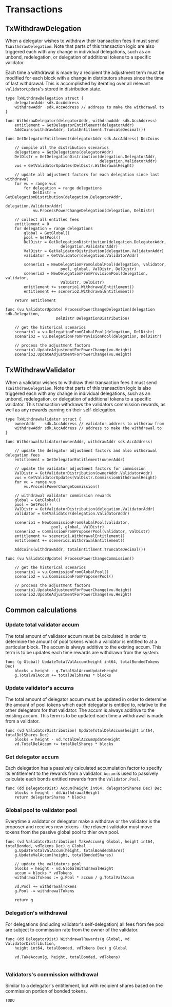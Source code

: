 # Transactions

## TxWithdrawDelegation

When a delegator wishes to withdraw their transaction fees it must send
`TxWithdrawDelegation`. Note that parts of this transaction logic are also
triggered each with any change in individual delegations, such as an unbond,
redelegation, or delegation of additional tokens to a specific validator.  

Each time a withdrawal is made by a recipient the adjustment term must be
modified for each block with a change in distributors shares since the time of
last withdrawal.  This is accomplished by iterating over all relevant
`ValidatorUpdate`'s stored in distribution state.


```golang
type TxWithdrawDelegation struct {
    delegatorAddr sdk.AccAddress
    withdrawAddr  sdk.AccAddress // address to make the withdrawal to
}

func WithdrawDelegator(delegatorAddr, withdrawAddr sdk.AccAddress) 
    entitlement = GetDelegatorEntitlement(delegatorAddr)
    AddCoins(withdrawAddr, totalEntitlment.TruncateDecimal())

func GetDelegatorEntitlement(delegatorAddr sdk.AccAddress) DecCoins
    
    // compile all the distribution scenarios
    delegations = GetDelegations(delegatorAddr)
    DelDistr = GetDelegationDistribution(delegation.DelegatorAddr,
                                         delegation.ValidatorAddr)
    vus = GetValidatorUpdates(DelDistr.WithdrawalHeight)
        
    // update all adjustment factors for each delegation since last withdrawal
    for vu = range vus 
        for delegation = range delegations 
            DelDistr = GetDelegationDistribution(delegation.DelegatorAddr,
                                                 delegation.ValidatorAddr)
            vu.ProcessPowerChangeDelegation(delegation, DelDistr) 
    
    // collect all entitled fees
    entitlement = 0
    for delegation = range delegations 
        global = GetGlobal() 
        pool = GetPool() 
        DelDistr = GetDelegationDistribution(delegation.DelegatorAddr,
                        delegation.ValidatorAddr)
        ValDistr = GetValidatorDistribution(delegation.ValidatorAddr)
        validator = GetValidator(delegation.ValidatorAddr)

        scenerio1 = NewDelegationFromGlobalPool(delegation, validator, 
                        pool, global, ValDistr, DelDistr)
        scenerio2 = NewDelegationFromProvisionPool(delegation, validator, 
                        ValDistr, DelDistr)
        entitlement += scenerio1.WithdrawalEntitlement()
        entitlement += scenerio2.WithdrawalEntitlement()
    
    return entitlement

func (vu ValidatorUpdate) ProcessPowerChangeDelegation(delegation sdk.Delegation, 
                      DelDistr DelegationDistribution) 

    // get the historical scenarios
    scenario1 = vu.DelegationFromGlobalPool(delegation, DelDistr) 
    scenario2 = vu.DelegationFromProvisionPool(delegation, DelDistr) 

    // process the adjustment factors 
    scenario1.UpdateAdjustmentForPowerChange(vu.Height) 
    scenario2.UpdateAdjustmentForPowerChange(vu.Height) 
```

## TxWithdrawValidator

When a validator wishes to withdraw their transaction fees it must send
`TxWithdrawDelegation`. Note that parts of this transaction logic is also
triggered each with any change in individual delegations, such as an unbond,
redelegation, or delegation of additional tokens to a specific validator. This
transaction withdraws the validators commission rewards, as well as any rewards
earning on their self-delegation. 

```
type TxWithdrawValidator struct {
    ownerAddr    sdk.AccAddress // validator address to withdraw from 
    withdrawAddr sdk.AccAddress // address to make the withdrawal to
}

func WithdrawalValidator(ownerAddr, withdrawAddr sdk.AccAddress)

    // update the delegator adjustment factors and also withdrawal delegation fees
    entitlement = GetDelegatorEntitlement(ownerAddr)
    
    // update the validator adjustment factors for commission 
    ValDistr = GetValidatorDistribution(ownerAddr.ValidatorAddr)
    vus = GetValidatorUpdates(ValDistr.CommissionWithdrawalHeight)
    for vu = range vus 
        vu.ProcessPowerChangeCommission()

    // withdrawal validator commission rewards
    global = GetGlobal() 
    pool = GetPool() 
    ValDistr = GetValidatorDistribution(delegation.ValidatorAddr)
    validator = GetValidator(delegation.ValidatorAddr)

    scenerio1 = NewCommissionFromGlobalPool(validator, 
                    pool, global, ValDistr)
    scenerio2 = CommissionFromProposerPool(validator, ValDistr)
    entitlement += scenerio1.WithdrawalEntitlement()
    entitlement += scenerio2.WithdrawalEntitlement()
    
    AddCoins(withdrawAddr, totalEntitlment.TruncateDecimal())

func (vu ValidatorUpdate) ProcessPowerChangeCommission() 

    // get the historical scenarios
    scenario1 = vu.CommissionFromGlobalPool()
    scenario2 = vu.CommissionFromProposerPool()

    // process the adjustment factors 
    scenario1.UpdateAdjustmentForPowerChange(vu.Height) 
    scenario2.UpdateAdjustmentForPowerChange(vu.Height) 
```

## Common calculations 

### Update total validator accum

The total amount of validator accum must be calculated in order to determine
the amount of pool tokens which a validator is entitled to at a particular
block. The accum is always additive to the existing accum. This term is to be
updates each time rewards are withdrawn from the system. 

``` 
func (g Global) UpdateTotalValAccum(height int64, totalBondedTokens Dec) 
    blocks = height - g.TotalValAccumUpdateHeight
    g.TotalValAccum += totalDelShares * blocks
```

### Update validator's accums

The total amount of delegator accum must be updated in order to determine the
amount of pool tokens which each delegator is entitled to, relative to the
other delegators for that validator. The accum is always additive to
the existing accum. This term is to be updated each time a
withdrawal is made from a validator. 

``` 
func (vd ValidatorDistribution) UpdateTotalDelAccum(height int64, totalDelShares Dec) 
    blocks = height - vd.TotalDelAccumUpdateHeight
    vd.TotalDelAccum += totalDelShares * blocks
```

### Get delegator accum

Each delegation has a passively calculated accumulation factor to specify its
entitlement to the rewards from a validator. `Accum` is used to passively
calculate each bonds entitled rewards from the `Validator.Pool`. 

``` 
func (dd DelegatorDist) Accum(height int64, delegatorShares Dec) Dec
    blocks = height - dd.WithdrawalHeight
    return delegatorShares * blocks
```

### Global pool to validator pool

Everytime a validator or delegator make a withdraw or the validator is the
proposer and receives new tokens - the relavent validator must move tokens from
the passive global pool to thier own pool. 

``` 
func (vd ValidatorDistribution) TakeAccum(g Global, height int64, totalBonded, vdTokens Dec) g Global
    g.UpdateTotalValAccum(height, totalBondedShares)
    g.UpdateValAccum(height, totalBondedShares)
    
    // update the validators pool
    blocks = height - vd.GlobalWithdrawalHeight
    accum = blocks * vdTokens
    withdrawalTokens := g.Pool * accum / g.TotalValAccum 
    
    vd.Pool += withdrawalTokens
    g.Pool -= withdrawalTokens

    return g
```


### Delegation's withdrawal

For delegations (including validator's self-delegation) all fees from fee pool
are subject to commission rate from the owner of the validator. 

```
func (dd DelegatorDist) WithdrawalRewards(g Global, vd ValidatorDistribution,
    height int64, totalBonded, vdTokens Dec) g Global

    vd.TakeAccum(g, height, totalBonded, vdTokens) 
    

```

### Validators's commission withdrawal

Similar to a delegator's entitlement, but with recipient shares based on the
commission portion of bonded tokens.

```
TODO
```
